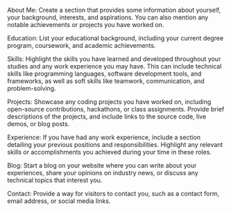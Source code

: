 About Me: Create a section that provides some information about yourself, your background, interests, and aspirations. You can also mention any notable achievements or projects you have worked on.

Education: List your educational background, including your current degree program, coursework, and academic achievements.

Skills: Highlight the skills you have learned and developed throughout your studies and any work experience you may have. This can include technical skills like programming languages, software development tools, and frameworks, as well as soft skills like teamwork, communication, and problem-solving.

Projects: Showcase any coding projects you have worked on, including open-source contributions, hackathons, or class assignments. Provide brief descriptions of the projects, and include links to the source code, live demos, or blog posts.

Experience: If you have had any work experience, include a section detailing your previous positions and responsibilities. Highlight any relevant skills or accomplishments you achieved during your time in these roles.

Blog: Start a blog on your website where you can write about your experiences, share your opinions on industry news, or discuss any technical topics that interest you.

Contact: Provide a way for visitors to contact you, such as a contact form, email address, or social media links.